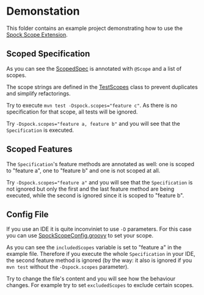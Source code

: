 Demonstation
============

This folder contains an example project demonstrating how to use the [Spock Scope Extension](https://github.com/mkutz/spock-scope-extension).

Scoped Specification
--------------------

As you can see the [ScopedSpec](https://github.com/mkutz/spock-scope-extension/blob/master/demonstration/src/test/groovy/de/assertagile/demonstration/ScopedSpec.groovy) is annotated with `@Scope` and a list of scopes.

The scope strings are defined in the [TestScopes](https://github.com/mkutz/spock-scope-extension/blob/master/demonstration/src/test/groovy/de/assertagile/demonstration/TestScopes.groovy) class to prevent duplicates and simplify refactorings.

Try to execute `mvn test -Dspock.scopes="feature c"`. As there is no specification for that scope, all tests will be ignored.

Try `-Dspock.scopes="feature a, feature b"` and you will see that the `Specification` is executed.

Scoped Features
---------------

The `Specification`'s feature methods are annotated as well: one is scoped to "feature a", one to "feature b" and one is not scoped at all.

Try `-Dspock.scopes="feature a"` and you will see that the `Specification` is not ignored but only the first and the last feature method are being executed, while the second is ignored since it is scoped to "feature b".

Config File
-----------

If you use an IDE it is quite inconviniet to use `-D` parameters. For this case you can use [SpockScopeConfig.groovy](https://github.com/mkutz/spock-scope-extension/blob/master/demonstration/src/test/resources/SpockScopeConfig.groovy) to set your scope.

As you can see the `includedScopes` variable is set to "feature a" in the example file. Therefore if you execute the whole `Specification` in your IDE, the second feature method is ignored (by the way: it also is ignored if you `mvn test` without the `-Dspock.scopes` parameter).

Try to change the file's content and you will see how the behaviour changes.
For example try to set `excludedScopes` to exclude certain scopes.
